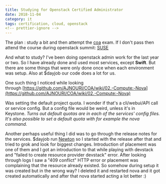 ```yaml
---
title: Studying for Openstack Certified Administrator
date: 2018-11-04
category: it
tags: certification, cloud, openstack
<!-- prettier-ignore -->
---
```


The plan : study a bit and then attempt the [coa](https://www.openstack.org/coa#coa-details) exam. If I don't pass then attend the course during openstack summit: [SUSE](https://www.openstack.org/summit/berlin-2018/summit-schedule/events/22735/rsvp-required-suse-two-day-training-openstack-administration-prepare-for-the-certified-exams-day-2﻿)

And what to study? I've been doing openstack admin work for the last year or two. So I have already done and used most services, except **Swift**. But there are some things that were only done once when each environment was setup. Also at $dayjob our code does a lot for us.

One such thing I noticed while looking through [https://github.com/AJNOURI/COA/wiki/02.-Compute:-Nova](https://github.com/AJNOURI/COA/wiki/02.-Compute:-Nova)

Was setting the default project quota. I wonder if that's a cli/webui/API call or service config. But a config file would be weird, unless it's in Keystone. _Turns out default quotas are in each of the services' config files. It's also possible to set a default quota with for example the nova command._

Another perhaps useful thing I did was to go through the release notes for the services. $dayjob run [Newton](https://releases.openstack.org/newton/index.html) so I started with the release after that and tried to grok and look for biggest changes. Introduction of placement was one of them and I got an introduction to that while playing with devstack and "failed to create resource provider devstack" error. After looking through logs I saw a "409 conflict" HTTP error or placement was complaining that the resource already existed. So somehow during setup it was created but in the wrong way? I deleted it and restarted nova and it got created automatically and after that nova started acting a lot better :)
